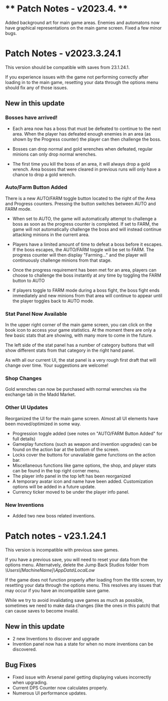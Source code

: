 # ** Patch Notes - v2023.4.  ** #

Added background art for main game areas.
Enemies and automatons now have graphical representations on the main game screen.
Fixed a few minor bugs.

# **Patch Notes - v2023.3.24.1** #

This version should be compatible with saves from 23.1.24.1.

If you experience issues with the game not performing correctly after loading in to the main game, resetting your data through the options menu should fix any of those issues.

## New in this update ##

### Bosses have arrived! ###

- Each area now has a boss that must be defeated to continue to the next area. When the player has defeated enough enemies in an area (as shown by the Progress counter) the player can then challenge the boss.

- Bosses can drop normal and gold wrenches when defeated, regular minions can only drop normal wrenches.
  
- The first time you kill the boss of an area, it will always drop a gold wrench. Area bosses that were cleared in previous runs will only have a chance to drop a gold wrench.

### Auto/Farm Button Added ###

There is a new AUTO/FARM toggle button located to the right of the Area and Progress counters. Pressing the button switches between AUTO and FARM mode.

- When set to AUTO, the game will automatically attempt to challenge a boss as soon as the progress counter is completed. If set to FARM, the game will not automatically challenge the boss and will instead continue attacking minions in the current area.

- Players have a limited amount of time to defeat a boss before it escapes. If the boss escapes, the AUTO/FARM toggle will be set to FARM. The progress counter will then display "Farming..." and the player will continuously challenge minions from that stage.

- Once the progress requirement has been met for an area, players can choose to challenge the boss instantly at any time by toggling the FARM button to AUTO

- If players toggle to FARM mode during a boss fight, the boss fight ends immediately and new minions from that area will continue to appear until the player toggles back to AUTO mode.

### Stat Panel Now Available ###

In the upper right corner of the main game screen, you can click on the book icon to access your game statistics. At the moment there are only a few basic stats that are showing, with many more to come in the future.

The left side of the stat panel has a number of category buttons that will show different stats from that category in the right hand panel.

As with all our current UI, the stat panel is a very rough first draft that will change over time. Your suggestions are welcome!

### Shop Changes ###

Gold wrenches can now be purchased with normal wrenches via the exchange tab in the Madd Market.

### Other UI Updates ###

Reorganized the UI for the main game screen. Almost all UI elements have been moved/optimized in some way.

- Progression toggle added (see notes on "AUTO/FARM Button Added" for full details)
- Gameplay functions (such as weapon and invention upgrades) can be found on the action bar at the bottom of the screen.
- Locks cover the buttons for unavailable game functions on the action bar. 
- Miscellaneous functions like game options, the shop, and player stats can be found in the top right corner menu.
- The player info panel in the top left has been reorganized  
- A temporary avatar icon and name have been added. Customization options will be added in a future update.
- Currency ticker moved to be under the player info panel.
  
### New Inventions ###

- Added two new boss related inventions.


# **Patch notes - v23.1.24.1** #

This version is incompatible with previous save games. 

If you have a previous save, you will need to reset your data from the options menu. Alternatvely, delete the Jump Back Studios folder from *\Users\\[MachineName]\AppData\LocalLow*

If the game does not function properly after loading from the title screen, try resetting your data through the options menu. This resolves any issues that may occur if you have an incompatible save game.

While we try to avoid invalidating save games as much as possible, sometimes we need to make data changes (like the ones in this patch) that can cause saves to become invalid.

## New in this update ##

- 2 new Inventions to discover and upgrade
- Invention panel now has a state for when no more inventions can be discovered.
  
## Bug Fixes ##

- Fixed issue with Arsenal panel getting displaying values incorrectly when upgrading. 
- Current DPS Counter now calculates properly.
- Numerous UI performance updates.

